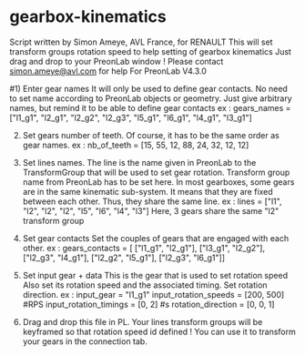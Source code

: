 # gearbox-kinematics

Script written by Simon Ameye, AVL France, for RENAULT
This will set transform groups rotation speed to help setting of gearbox kinematics
Just drag and drop to your PreonLab window !
Please contact simon.ameye@avl.com for help
For PreonLab V4.3.0

#1) Enter gear names
It will only be used to define gear contacts.
No need to set name according to PreonLab objects or geometry.
Just give arbitrary names, but remind it to be able to define gear contacts
ex : gears_names = ["l1_g1", "l2_g1", "l2_g2", "l2_g3", "l5_g1", "l6_g1", "l4_g1", "l3_g1"]

2) Set gears number of teeth.
Of course, it has to be the same order as gear names.
ex : nb_of_teeth = [15, 55, 12, 88, 24, 32, 12, 12]

3) Set lines names.
The line is the name given in PreonLab to the TransformGroup that will be used to set gear rotation.
Transform group name from PreonLab has to be set here.
In most gearboxes, some gears are in the same kinematic sub-system.
It means that they are fixed between each other.
Thus, they share the same line.
ex : lines = ["l1", "l2", "l2", "l2", "l5", "l6", "l4", "l3"]
Here, 3 gears share the same "l2" transform group

4) Set gear contacts
Set the couples of gears that are engaged with each other.
ex : 
gears_contacts = [
    ["l1_g1", "l2_g1"],
    ["l3_g1", "l2_g2"],
    ["l2_g3", "l4_g1"],
    ["l2_g2", "l5_g1"],
    ["l2_g3", "l6_g1"]]

5) Set input gear + data
This is the gear that is used to set rotation speed
Also set its rotation speed and the associated timing.
Set rotation direction.
ex : 
input_gear = "l1_g1"
input_rotation_speeds = [200, 500] #RPS
input_rotation_timings = [0, 2] #s
rotation_direction = [0, 0, 1]

6) Drag and drop this file in PL.
Your lines transform groups will be keyframed so that rotation speed id defined !
You can use it to transform your gears in the connection tab.
